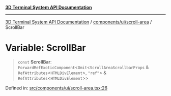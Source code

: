[**3D Terminal System API Documentation**](../../../../README.md)

***

[3D Terminal System API Documentation](../../../../README.md) / [components/ui/scroll-area](../README.md) / ScrollBar

# Variable: ScrollBar

> `const` **ScrollBar**: `ForwardRefExoticComponent`\<`Omit`\<`ScrollAreaScrollbarProps` & `RefAttributes`\<`HTMLDivElement`\>, `"ref"`\> & `RefAttributes`\<`HTMLDivElement`\>\>

Defined in: [src/components/ui/scroll-area.tsx:26](https://github.com/Dicommunitas/ThreeJS_Terminal_3D2/blob/894502f47f0ff64fee1a1aeae66790ab4080c55e/src/components/ui/scroll-area.tsx#L26)
